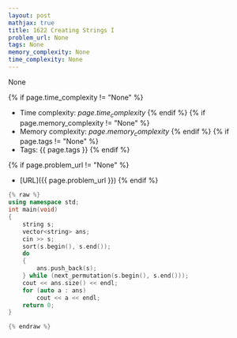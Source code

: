 ```yaml
---
layout: post
mathjax: true
title: 1622 Creating Strings I
problem_url: None
tags: None
memory_complexity: None
time_complexity: None
---
```


None


{% if page.time_complexity != "None" %}
- Time complexity: ${{ page.time_complexity }}$
{% endif %}
{% if page.memory_complexity != "None" %}
- Memory complexity: ${{ page.memory_complexity }}$
{% endif %}
{% if page.tags != "None" %}
- Tags: {{ page.tags }}
{% endif %}

{% if page.problem_url != "None" %}
- [URL]({{ page.problem_url }})
{% endif %}

```cpp
{% raw %}
using namespace std;
int main(void)
{
    string s;
    vector<string> ans;
    cin >> s;
    sort(s.begin(), s.end());
    do
    {
        ans.push_back(s);
    } while (next_permutation(s.begin(), s.end()));
    cout << ans.size() << endl;
    for (auto a : ans)
        cout << a << endl;
    return 0;
}

{% endraw %}
```